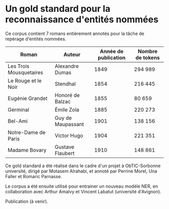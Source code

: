 # Un gold standard pour la reconnaissance d'entités nommées

Ce corpus contient 7 romans entièrement annotés pour la tâche de repérage d'entités nommées.

|**Roman**                 |  **Auteur**         |  **Année de publication**  |  **Nombre de tokens** |
|--------------------------|---------------------|----------------------------|-----------------------|
| Les Trois Mousquetaires  |  Alexandre Dumas    |  1849                      |  294 989              |
| Le Rouge et le Noir      |  Stendhal           |  1854                      |  216 445              |
| Eugénie Grandet          |  Honoré de Balzac   |  1855                      |   80 659              |
| Germinal                 |  Émile Zola         |  1885                      |  220 273              |
| Bel-Ami                  |  Guy de Maupassant  |  1901                      |  138 156              |
| Notre-Dame de Paris      |  Victor Hugo        |  1904                      |  221 351              |
| Madame Bovary            |  Gustave Flaubert   |  1910                      |  148 861              |


Ce gold standard a été réalisé dans le cadre d'un projet à ObTIC-Sorbonne université, dirigé par Motasem Alrahabi, et annoté par Perrine Morel, Una Faller et Romaric Parnasse.

Le corpus a été ensuite utilisé pour entrainer un nouveau modèle NER, en collaboration avec Arthur Amalvy et Vincent Labatut (université d'Avignon).

Publication (à venir).
